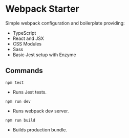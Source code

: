 # Webpack Starter

Simple webpack configuration and boilerplate providing:
* TypeScript
* React and JSX
* CSS Modules
* Sass
* Basic Jest setup with Enzyme

## Commands
`npm test`
* Runs Jest tests.

`npm run dev`
* Runs webpack dev server.

`npm run build`
* Builds production bundle.